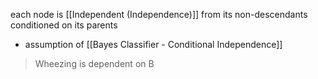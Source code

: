 each node is [[Independent (Independence)]] from its non-descendants conditioned on its parents
- assumption of [[Bayes Classifier - Conditional Independence]]
>	Wheezing is dependent on B